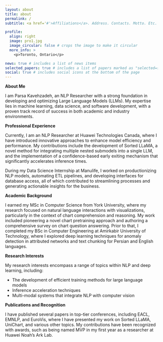 ```yaml
---
layout: about
title: about
permalink: /
subtitle: <a href='#'>Affiliations</a>. Address. Contacts. Motto. Etc.

profile:
  align: right
  image: pro1.jpg
  image_circular: false # crops the image to make it circular
  more_info: >
    <p>Toronto, Ontario</p>

news: true # includes a list of news items
selected_papers: true # includes a list of papers marked as "selected={true}"
social: true # includes social icons at the bottom of the page
---
```


**About Me**

I am Parsa Kavehzadeh, an NLP Researcher with a strong foundation in developing and optimizing Large Language Models (LLMs). My expertise lies in machine learning, data science, and software development, with a proven track record of success in both academic and industry environments.

**Professional Experience**

Currently, I am an NLP Researcher at Huawei Technologies Canada, where I have introduced innovative approaches to enhance model efficiency and performance. My contributions include the development of Sorted LLaMA, a novel method for integrating multiple nested submodels into a single LLM, and the implementation of a confidence-based early exiting mechanism that significantly accelerates inference times.

During my Data Science Internship at Manulife, I worked on productionizing NLP models, automating ETL pipelines, and developing interfaces for database access, all of which contributed to streamlining processes and generating actionable insights for the business.

**Academic Background**

I earned my MSc in Computer Science from York University, where my research focused on natural language interactions with visualizations, particularly in the context of chart comprehension and reasoning. My work included pioneering a novel chart pretraining approach and authoring a comprehensive survey on chart question answering. Prior to that, I completed my BSc in Computer Engineering at Amirkabir University of Technology, where I explored deep learning techniques for anomaly detection in attributed networks and text chunking for Persian and English languages.

**Research Interests**

My research interests encompass a range of topics within NLP and deep learning, including:

* The development of efficient training methods for large language models
* Inference acceleration techniques
* Multi-modal systems that integrate NLP with computer vision

**Publications and Recognition**

I have published several papers in top-tier conferences, including EACL, EMNLP, and EuroVis, where I have presented my work on Sorted LLaMA, UniChart, and various other topics. My contributions have been recognized with awards, such as being named MVP in my first year as a researcher at Huawei Noah’s Ark Lab.
